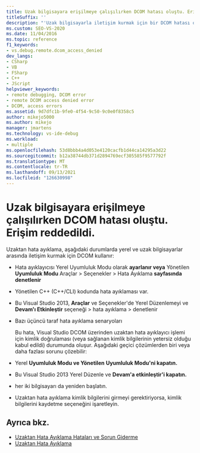 ```yaml
---
title: Uzak bilgisayara erişilmeye çalışılırken DCOM hatası oluştu. Erişim reddedildi.
titleSuffix: ''
description: "'Uzak bilgisayarla iletişim kurmak için bir DCOM hatası oluştu. Erişim reddedildi.' Uzaktan hata ayıklama hata Visual Studio ilgili bilgileri görüntüleme."
ms.custom: SEO-VS-2020
ms.date: 11/04/2016
ms.topic: reference
f1_keywords:
- vs.debug.remote.dcom_access_denied
dev_langs:
- CSharp
- VB
- FSharp
- C++
- JScript
helpviewer_keywords:
- remote debugging, DCOM error
- remote DCOM access denied error
- DCOM, access errors
ms.assetid: 9d7dfc1b-9fe0-4f54-9c50-9c0e0f8358c5
author: mikejo5000
ms.author: mikejo
manager: jmartens
ms.technology: vs-ide-debug
ms.workload:
- multiple
ms.openlocfilehash: 53d8bbb4a4d053e4120cacfb1d44ca14295a3d22
ms.sourcegitcommit: b12a38744db371d2894769ecf305585f9577792f
ms.translationtype: MT
ms.contentlocale: tr-TR
ms.lasthandoff: 09/13/2021
ms.locfileid: "126630998"
---
```

# <a name="a-dcom-error-occurred-trying-to-contact-the-remote-computer-access-is-denied"></a>Uzak bilgisayara erişilmeye çalışılırken DCOM hatası oluştu. Erişim reddedildi.
Uzaktan hata ayıklama, aşağıdaki durumlarda yerel ve uzak bilgisayarlar arasında iletişim kurmak için DCOM kullanır:

- Hata ayıklayıcısı Yerel Uyumluluk Modu olarak **ayarlanır veya** Yönetilen **Uyumluluk Modu** Araçlar > Seçenekler > Hata Ayıklama **sayfasında denetlenir**

- Yönetilen C++ (C++/CLI) kodunda hata ayıklaması var.

- Bu Visual Studio 2013, **Araçlar** ve Seçenekler'de Yerel Düzenlemeyi ve **Devam'ı Etkinleştir** seçeneği > hata ayıklama > denetlenir

- Bazı üçüncü taraf hata ayıklama senaryoları

  Bu hata, Visual Studio DCOM üzerinden uzaktan hata ayıklayıcı işlemi için kimlik doğrulaması (veya sağlanan kimlik bilgilerinin yetersiz olduğu kabul edildi) durumunda oluşur. Aşağıdaki geçici çözümlerden biri veya daha fazlası sorunu çözebilir:

- Yerel **Uyumluluk Modu ve Yönetilen** **Uyumluluk Modu'ni kapatın.**

- Bu Visual Studio 2013 Yerel Düzenle ve **Devam'a etkinleştir'i kapatın.**

- her iki bilgisayarı da yeniden başlatın.

- Uzaktan hata ayıklama kimlik bilgilerini girmeyi gerektiriyorsa, kimlik bilgilerini kaydetme seçeneğini işaretleyin.

## <a name="see-also"></a>Ayrıca bkz.

- [Uzaktan Hata Ayıklama Hataları ve Sorun Giderme](../debugger/remote-debugging-errors-and-troubleshooting.md)
- [Uzaktan Hata Ayıklama](../debugger/remote-debugging.md)